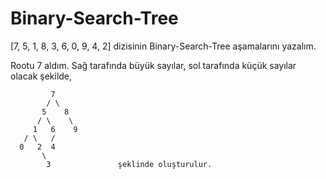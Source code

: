 # Binary-Search-Tree

[7, 5, 1, 8, 3, 6, 0, 9, 4, 2] dizisinin Binary-Search-Tree aşamalarını yazalım.

Rootu 7 aldım. Sağ tarafında büyük sayılar, sol tarafında küçük sayılar olacak şekilde,

             7
            / \
           5    8
          / \    \
         1   6    9
       / \   /    
      0   2  4
           \
            3               şeklinde oluşturulur.